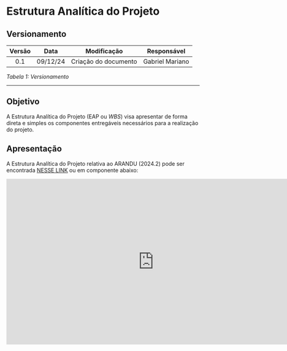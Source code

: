# Estrutura Analítica do Projeto

## Versionamento

| **Versão** | **Data** | **Modificação** | **Responsável** |
| :-: | :-: | :-: | :-: |
| 0.1 | 09/12/24 | Criação do documento | Gabriel Mariano |

*Tabela 1: Versionamento*

---

## Objetivo

A Estrutura Analítica do Projeto (EAP ou *WBS*) visa apresentar de forma direta e simples os componentes entregáveis necessários para a realização do projeto.

## Apresentação

A Estrutura Analítica do Projeto relativa ao ARANDU (2024.2) pode ser encontrada [NESSE LINK](https://miro.com/app/board/uXjVL6Y3LSc=/?share_link_id=864080265943) ou em componente abaixo:

<iframe width="768" height="432" src="https://miro.com/app/embed/uXjVL6Y3LSc=/?pres=1&frameId=3458764609900753204&embedId=642560816832" frameborder="0" scrolling="no" allow="fullscreen; clipboard-read; clipboard-write" allowfullscreen></iframe>
